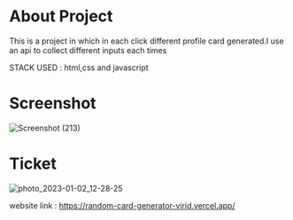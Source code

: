 <h1>About Project </h1>
This is a project in which in each click different profile card generated.I use an api to collect different inputs each times

STACK USED : html,css and javascript


<h1>Screenshot </h1>

![Screenshot (213)](https://user-images.githubusercontent.com/71378462/211892069-057f31dd-ad99-4d6b-a29e-78a02fc77099.png)


<h1>Ticket </h1>

![photo_2023-01-02_12-28-25](https://user-images.githubusercontent.com/71378462/211892206-b76665c0-a29a-459a-80cd-a94df025aa4c.jpg)

website link : https://random-card-generator-virid.vercel.app/
